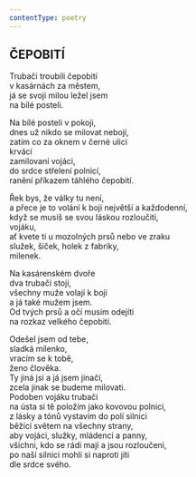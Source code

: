 ```yaml
---
contentType: poetry
---
```


<section>

## ČEPOBITÍ  

Trubači troubili čepobití  
v kasárnách za městem,  
já se svoji milou ležel jsem  
na bílé posteli.  

Na bílé posteli v pokoji,  
dnes už nikdo se milovat nebojí,  
zatím co za oknem v černé ulici  
krvácí  
zamilovaní vojáci,  
do srdce střelení polnicí,  
ranění příkazem táhlého čepobití.  

Řek bys, že války tu není,  
a přece je to volání k boji největší a každodenní,  
když se musíš se svou láskou rozloučiti,  
vojáku,  
ať kvete ti u mozolných prsů nebo ve zraku  
služek, šiček, holek z fabriky,  
milenek.  

Na kasárenském dvoře  
dva trubači stojí,  
všechny muže volají k boji  
a já také mužem jsem.  
Od tvých prsů a očí musím odejíti  
na rozkaz velkého čepobití.  

Odešel jsem od tebe,  
sladká milenko,  
vracím se k tobě,  
ženo člověka.  
Ty jiná jsi a já jsem jinačí,  
zcela jinak se budeme milovati.  
Podoben vojáku trubači  
na ústa si tě položím jako kovovou polnici,  
z lásky a tónů vystavím do polí silnici  
běžící světem na všechny strany,  
aby vojáci, služky, mládenci a panny,  
všichni, kdo se rádi mají a jsou rozloučeni,  
po naší silnici mohli si naproti jíti  
dle srdce svého.

</section>
